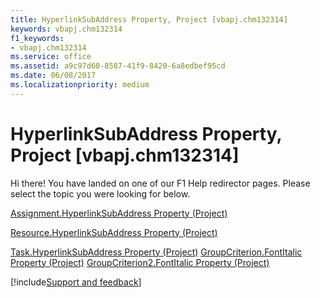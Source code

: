 ```yaml
---
title: HyperlinkSubAddress Property, Project [vbapj.chm132314]
keywords: vbapj.chm132314
f1_keywords:
- vbapj.chm132314
ms.service: office
ms.assetid: a9c97d60-8587-41f9-8420-6a8edbef95cd
ms.date: 06/08/2017
ms.localizationpriority: medium
---
```



# HyperlinkSubAddress Property, Project [vbapj.chm132314]

Hi there! You have landed on one of our F1 Help redirector pages. Please select the topic you were looking for below.

[Assignment.HyperlinkSubAddress Property (Project)](https://msdn.microsoft.com/library/c26ca17d-f038-0c54-2868-4aacb381fd49%28Office.15%29.aspx)

[Resource.HyperlinkSubAddress Property (Project)](https://msdn.microsoft.com/library/612f25f5-6ef5-9907-1ec0-faa5ffd75ab1%28Office.15%29.aspx)

[Task.HyperlinkSubAddress Property (Project)](https://msdn.microsoft.com/library/0890298d-8c66-acd2-dbc7-4233d9e82553%28Office.15%29.aspx)
[GroupCriterion.FontItalic Property (Project)](https://msdn.microsoft.com/library/db176109-6a39-e129-933e-1a5a1ce8c78a%28Office.15%29.aspx)
[GroupCriterion2.FontItalic Property (Project)](https://msdn.microsoft.com/library/12a5735a-8e6f-4da3-2c4f-9669e2daf80a%28Office.15%29.aspx)

[!include[Support and feedback](~/includes/feedback-boilerplate.md)]